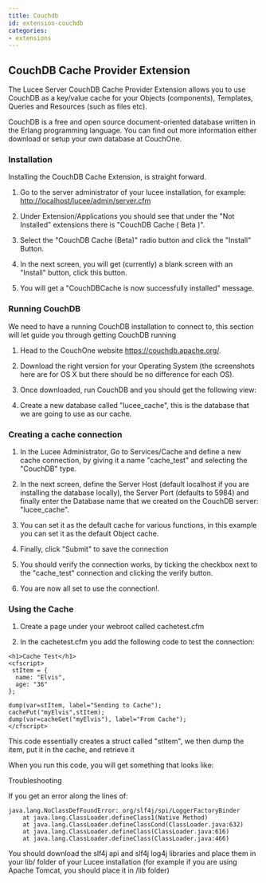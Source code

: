 ```yaml
---
title: Couchdb
id: extension-couchdb
categories:
- extensions
---
```


## CouchDB Cache Provider Extension ##

The Lucee Server CouchDB Cache Provider Extension allows you to use CouchDB as a key/value cache for your Objects (components), Templates, Queries and Resources (such as files etc).

CouchDB is a free and open source document-oriented database written in the Erlang programming language. You can find out more information either download or setup your own database at CouchOne.

### Installation ###

Installing the CouchDB Cache Extension, is straight forward.

1. Go to the server administrator of your lucee installation, for example: <http://localhost/lucee/admin/server.cfm>

1. Under Extension/Applications you should see that under the "Not Installed" extensions there is "CouchDB Cache ( Beta )".

1. Select the "CouchDB Cache (Beta)" radio button and click the "Install" Button.

1. In the next screen, you will get (currently) a blank screen with an "Install" button, click this button.

1. You will get a "CouchDBCache is now successfully installed" message.

### Running CouchDB ###

We need to have a running CouchDB installation to connect to, this section will let guide you through getting CouchDB running

1. Head to the CouchOne website <https://couchdb.apache.org/>.

1. Download the right version for your Operating System (the screenshots here are for OS X but there should be no difference for each OS).

1. Once downloaded, run CouchDB and you should get the following view:

1. Create a new database called "lucee_cache", this is the database that we are going to use as our cache.

### Creating a cache connection ###

1. In the Lucee Administrator, Go to Services/Cache and define a new cache connection, by giving it a name "cache_test" and selecting the "CouchDB" type.

1. In the next screen, define the Server Host (default localhost if you are installing the database locally), the Server Port (defaults to 5984) and finally enter the Database name that we created on the CouchDB server: "lucee_cache".

1. You can set it as the default cache for various functions, in this example you can set it as the default Object cache.

1. Finally, click "Submit" to save the connection

1. You should verify the connection works, by ticking the checkbox next to the "cache_test" connection and clicking the verify button.

1. You are now all set to use the connection!.

### Using the Cache ###

1. Create a page under your webroot called cachetest.cfm

1. In the cachetest.cfm you add the following code to test the connection:

```lucee
<h1>Cache Test</h1>
<cfscript>
 stItem = {
  name: "Elvis",
  age: "36"
};

dump(var=stItem, label="Sending to Cache");
cachePut("myElvis",stItem);
dump(var=cacheGet("myElvis"), label="From Cache");
</cfscript>
```

This code essentially creates a struct called "stItem", we then dump the item, put it in the cache, and retrieve it

When you run this code, you will get something that looks like:

Troubleshooting

If you get an error along the lines of:

```lucee
java.lang.NoClassDefFoundError: org/slf4j/spi/LoggerFactoryBinder
	at java.lang.ClassLoader.defineClass1(Native Method)
	at java.lang.ClassLoader.defineClassCond(ClassLoader.java:632)
	at java.lang.ClassLoader.defineClass(ClassLoader.java:616)
	at java.lang.ClassLoader.defineClass(ClassLoader.java:466)
```

You should download the slf4j api and slf4j log4j libraries and place them in your lib/ folder of your Lucee installation (for example if you are using Apache Tomcat, you should place it in <tomcat></tomcat>/lib folder)
